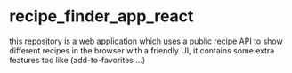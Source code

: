 # recipe_finder_app_react
this repository is a web application which uses a public recipe API to show different recipes in the browser with a friendly UI, it contains some extra features too like (add-to-favorites ...)
